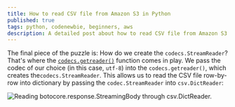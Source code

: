 ```yaml
---
title: How to read CSV file from Amazon S3 in Python
published: true
tags: python, codenewbie, beginners, aws
description: A detailed post about how to read CSV file from Amazon S3 with #python.
---
```


The final piece of the puzzle is: How do we create the `codecs.StreamReader`? That's where the [`codecs.getreader()`](https://docs.python.org/3/library/codecs.html#codecs.getreader) function comes in play. We pass the codec of our choice (in this case, `utf-8`) into the `codecs.getreader()`, which creates the`codecs.StreamReader`. This allows us to read the CSV file row-by-row into dictionary by passing the `codec.StreamReader` into `csv.DictReader`:

![Reading botocore.response.StreamingBody through csv.DictReader.](./images/streaming.png)
